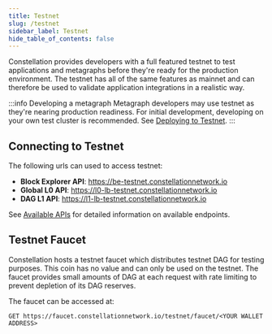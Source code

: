 ```yaml
---
title: Testnet
slug: /testnet
sidebar_label: Testnet
hide_table_of_contents: false
---
```

<intro-end />

Constellation provides developers with a full featured testnet to test applications and metagraphs before they're ready for the production environment. 
The testnet has all of the same features as mainnet and can therefore be used to validate application integrations in a realistic way. 

:::info Developing a metagraph
Metagraph developers may use testnet as they're nearing production readiness. For initial development, developing on your own test cluster is recommended. See [Deploying to Testnet](/sdk/guides/deploy-testnet).
:::

## Connecting to Testnet
The following urls can used to access testnet: 
- __Block Explorer API__: https://be-testnet.constellationnetwork.io
- __Global L0 API__: https://l0-lb-testnet.constellationnetwork.io
- __DAG L1 API__: https://l1-lb-testnet.constellationnetwork.io

See [Available APIs](/hypergraph/global-apis) for detailed information on available endpoints. 

## Testnet Faucet
Constellation hosts a testnet faucet which distributes testnet DAG for testing purposes. This coin has no value and can only be used on the testnet. The faucet provides small amounts of DAG at each request with rate limiting to prevent depletion of its DAG reserves. 

The faucet can be accessed at:
```
GET https://faucet.constellationnetwork.io/testnet/faucet/<YOUR WALLET ADDRESS>
```
